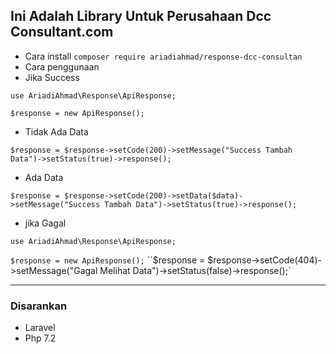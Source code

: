 ## Ini Adalah Library Untuk Perusahaan Dcc Consultant.com
- Cara install 
``composer require ariadiahmad/response-dcc-consultan``
- Cara penggunaan
- Jika Success
 <Enter>
  
 ``use AriadiAhmad\Response\ApiResponse;``

``$response = new ApiResponse();``
  
 <Enter>
  
 - Tidak Ada Data
 <Enter>
  
``$response = $response->setCode(200)->setMessage("Success Tambah Data")->setStatus(true)->response();``
 <Enter>
   
  - Ada Data
 <Enter>
   
``$response = $response->setCode(200)->setData($data)->setMessage("Success Tambah Data")->setStatus(true)->response();``
 
  
- jika Gagal
<Enter>
  
``use AriadiAhmad\Response\ApiResponse;``

``$response = new ApiResponse();``
``$response = $response->setCode(404)->setMessage("Gagal Melihat Data")->setStatus(false)->response();`
  
  ***
  
  ### Disarankan
  - Laravel
  - Php 7.2
